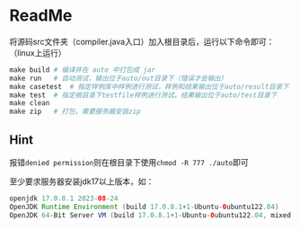 # ReadMe

将源码src文件夹（compiler.java入口）加入根目录后，运行以下命令即可：（linux上运行）

```makefile
make build # 编译并在 auto 中打包成 jar
make run   # 自动测试，输出位于auto/out目录下（错误才会输出）
make casetest  # 指定样例库中样例进行测试，样例和结果输出位于auto/result目录下
make test  # 指定根目录下testfile样例进行测试，结果输出位于auto/test目录下
make clean 
make zip   # 打包，需要服务器安装zip
```
## Hint

报错`denied permission`则在根目录下使用`chmod -R 777 ./auto`即可

至少要求服务器安装jdk17以上版本，如：

```java
openjdk 17.0.8.1 2023-08-24
OpenJDK Runtime Environment (build 17.0.8.1+1-Ubuntu-0ubuntu122.04)
OpenJDK 64-Bit Server VM (build 17.0.8.1+1-Ubuntu-0ubuntu122.04, mixed mode, sharing)
```
